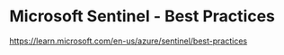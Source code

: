 # Microsoft Sentinel - Best Practices

https://learn.microsoft.com/en-us/azure/sentinel/best-practices
